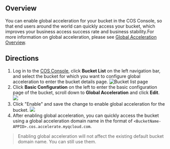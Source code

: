 ## Overview

You can enable global acceleration for your bucket in the COS Console, so that end users around the world can quickly access your bucket, which improves your business access success rate and business stability.For more information on global acceleration, please see [Global Acceleration Overview](https://intl.cloud.tencent.com/document/product/436/33409).
## Directions

1. Log in to the [COS Console](https://console.cloud.tencent.com/cos5), click **Bucket List** on the left navigation bar, and select the bucket for which you want to configure global acceleration to enter the bucket details page.
![Bucket list page](https://main.qcloudimg.com/raw/01045b0ada6a9c72b55bf090d14fc193.png)
2. Click **Basic Configuration** on the left to enter the basic configuration page of the bucket, scroll down to **Global Acceleration** and click **Edit**.
![](https://main.qcloudimg.com/raw/e26fe8fd79c9bbc0d0ad1f9fe9088169.png)
3. Click "Enable" and save the change to enable global acceleration for the bucket.
![](https://main.qcloudimg.com/raw/1c6a7197c77a1555a91ad83fd29c8264.png)
4. After enabling global acceleration, you can quickly access the bucket using a global acceleration domain name in the format of `<BucketName-APPID>.cos.accelerate.myqcloud.com`.
>Enabling global acceleration will not affect the existing default bucket domain name. You can still use them.
